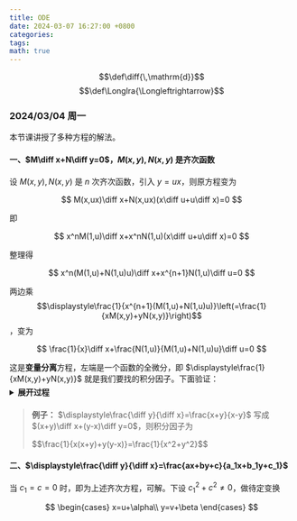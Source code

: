 ```yaml
---
title: ODE
date: 2024-03-07 16:27:00 +0800
categories:
tags:
math: true
---
```

<style>
  /* 样式适用于<details>标签及其内容 */
  details {
    margin-top: -10px;
    margin-bottom: 20px; /* 设置<details>标签底部的间距 */
  }
  
  /* 如果需要设置<details>标签顶部的间距，可以使用下面的样式 */
  /* details {
       margin-top: 20px; 
     } */

  /* 示例样式，可根据需要调整 */
  summary {
    font-weight: bold;
    cursor: pointer;
  }
</style>







$$\def\diff{\,\mathrm{d}}$$
$$\def\Longlra{\Longleftrightarrow}$$




### 2024/03/04 周一
本节课讲授了多种方程的解法。
#### 一、$M\diff x+N\diff y=0$，$M(x,y),N(x,y)$ 是齐次函数
设 $M(x,y),N(x,y)$ 是 $n$ 次齐次函数，引入 $y=ux$，则原方程变为

$$
M(x,ux)\diff x+N(x,ux)(x\diff u+u\diff x)=0
$$

即

$$
x^nM(1,u)\diff x+x^nN(1,u)(x\diff u+u\diff x)=0
$$

整理得

$$
x^n(M(1,u)+N(1,u)u)\diff x+x^{n+1}N(1,u)\diff u=0
$$

两边乘 $$\displaystyle\frac{1}{x^{n+1}(M(1,u)+N(1,u)u)}\left(=\frac{1}{xM(x,y)+yN(x,y)}\right)$$，变为

$$
\frac{1}{x}\diff x+\frac{N(1,u)}{M(1,u)+N(1,u)u}\diff u=0
$$

这是**变量分离**方程，左端是一个函数的全微分，即 $\displaystyle\frac{1}{xM(x,y)+yN(x,y)}$ 就是我们要找的积分因子。下面验证：
<details>
  <summary>展开过程</summary>
$$
\begin{align}
&\frac{\partial}{\partial y}\left(\frac{M(x,y)}{xM+yN}\right)\\
=\,&\frac{M_y(xM+yN)-M(xM_y+N+yN_y)}{(xM+yN)^2}\\
=\,&\frac{yM_yN-MN-yMN_y}{(xM+yN)^2}\\
\\
&\frac{\partial}{\partial x}\left(\frac{N(x,y)}{xM+yN}\right)\\
=\,&\frac{xN_xM-MN-xM_xN}{(xM+yN)^2}
\end{align}
$$

因此

$$
\begin{align}
&\frac{\partial}{\partial y}\left(\frac{M(x,y)}{xM+yN}\right)=\frac{\partial}{\partial x}\left(\frac{N(x,y)}{xM+yN}\right)\\
\Longlra\,&yM_yN-yMN_y=xMN_x-xM_xN\\
\Longlra\,&N(xM_x+yM_y)=M(xN_x+yN_y)\\
\Longlra\,&N\cdot nM=M\cdot nN
\end{align}
$$

故得证。（这里用到了欧拉恒等式：若 $M(x,y)$ 是 $n$ 次齐次函数，则 $xM_x+yM_y=nM$）


</details>

> **例子：** $\displaystyle\frac{\diff y}{\diff x}=\frac{x+y}{x-y}$
> 写成 $(x+y)\diff x+(y-x)\diff y=0$，则积分因子为
> 
> <p>$$\frac{1}{x(x+y)+y(y-x)}=\frac{1}{x^2+y^2}$$</p>

#### 二、$\displaystyle\frac{\diff y}{\diff x}=\frac{ax+by+c}{a_1x+b_1y+c_1}$
当 $c_1=c=0$ 时，即为上述齐次方程，可解。下设 $c_1^2+c^2\neq 0$，做待定变换

$$
\begin{cases}
x=u+\alpha\\
y=v+\beta
\end{cases}
$$